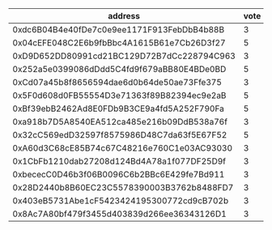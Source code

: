 address|vote|timestamp|signature
---|---|---|---
0xdc6B04B4e40fDe7c0e9ee1171F913FebDbB4b88B|3|1612271456|0x1077cf5dfa0754102e213109ccb069a24253916abebf1071272e94ec38e1762e4825ca3a22d7eea96cfa6e6630e1aead11b47f5027b4ce18c2f4fd664a3bff561c
0x04cEFE048C2E6b9fbBbc4A1615B61e7Cb26D3f27|5|1612271523|0xb38dce6f1940d5956e2db8bb0786ec8af2bdd6c06773f414005d483c2812634020d6a5bbf6c56d0472ba688354900569d3ebe84db30799383d8d2d8a5c721dc61b
0xD9D652DD80991cd21BC129D72B7dCc228794C963|3|1612274566|0x5806cff9e9da74ec29d4aeb50aec9b57b9a3554fbce5ba631ad291456f9f6437737e707c5c8f69b1ae9b23738f8aa4cad02be2dffe509dc7c0c538b4757128a31b
0x252a5e0399086dDdd5C4fd9f679aBB80E4BDe0BD|5|1612277065|0x6be946241c1c81d20563870e1f275c57ade5f2cdb1089e6da9cc2affa1334dfa633ccacd1454b77efd7bd72f7467a954efe04fa25ee9cc2e1d87da6aa547b4c51b
0xCd07a45b8f8656594dae6d0b64de50ae73Ffe375|3|1612295279|0x2935338026a518006e9ca5e19a898c9b324f559ace80ea49d0bec137af1c1fb218b24dc6b16b597658d6af224cfa405ebd01eb92d27088f881af9c955e413a6e1b
0x5F0d608d0FB55554D3e71363f89B82394ec9e2aB|5|1612299122|0xebd967c44c970a83726df65bec9dac0fed66573a54756342d227f33d617a98fb12119472a920f1a9dce43b77c7b075fad8568375e1ce7722f18b74ad3ea4ad091c
0xBf39ebB2462Ad8E0FDb9B3CE9a4fd5A252F790Fa|5|1612299131|0x68850bb9e48819091adc9545f2029d3a73fbb7a646fbd2dad6de8dd7873f4bb779138c49d2740838e51d043b71d5af890f3ebbf6ccf5e3754ddd5930771798c51c
0xa918b7D5A8540EA512ca485e216b09DdB538a76f|3|1612299460|0xf0c8aefee5beb79b9b7812ff18d47f516a75145057c8651fd6a5a2b409e6d32b4d70ee682b975f1203b3e516f6e57451d542b849b09ccccae2fae86104c80f121b
0x32cC569edD32597f8575986D48C7da63f5E67F52|5|1612315297|0x77568a8a0c4aef8f634983bfe84de83690b02d994c4465834e39ad2ae6d41ae159fbb0724270531c8e0093455ec938bccdf90506b5e34f589969d7c0f0a8b5ed1c
0xA60d3C68cE85B74c67C48216e760C1e03AC93030|3|1612317336|0x2f84d3debe2c950ef1d03eff399d5866e47b7b534e6e8aca0b8c3849d14ffb094a72868e56caaaf6fea37bb50c74fd50244e37e0844b25e71870ac77afe6d6281c
0x1CbFb1210dab27208d124Bd4A78a1f077DF25D9f|3|1612327963|0x5d106b0d6f1246799fc9bf0c4c4be4741f252f6c02dfe32351c5f8379fc4706e1d05eac2c3a936883b6b4b2fadae9520264a4f9413d82fc358fe70e0910f75f61b
0xbececC0D46b3f06B0096C6b2BBc6E429fe7Bd911|3|1612333663|0x2e9967109a5e0d519c6ba28ddd41fc45b500d662389f65b96b4a28aa6e27f3e84965407c845776b415d7e92d52a02fd40e1fdbfc1c4f6a1224fa47e982e356301c
0x28D2440b8B60EC23C5578390003B3762b8488FD7|3|1612338672|0xca6633821fa06d04f9412868bffad50c02518eaad4eaf376b43a82647960bb212ff0841ea56e7da642d3f15f901bbcc53155cd5768844f15a3279ffe22e1fec71c
0x403eB5731Abe1cF5423424195300772cd9cB702b|3|1612338817|0x0373961d7c762bc9a98f19c33bb9675c908b41efbafd0d02b7922e54d043798936df1a07f997451b6bc24baee4d9aaa3d03a8f51a858ffce520f84af7d9ecec01b
0x8Ac7A80bf479f3455d403839d266ee36343126D1|3|1612338915|0xdc8eadc9deb0b57d18a8ee57ed6b1df51a262ce1f0be200458ed82cbbeb460b94991b0bb1c5a64406683494ee8a8abf01cef19d64b9b2f58f0b2547ee29030b51b